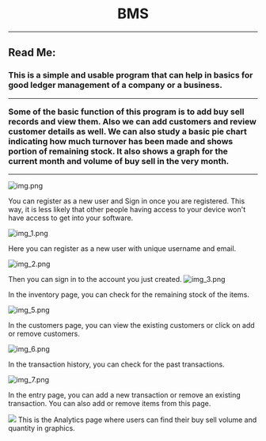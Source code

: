 <h1>
<center>
BMS
</center>
</h1>
<hr>
<h2>
Read Me:
</h2>
<h3>
This is a simple and usable program that can help in basics for good ledger management of a company or a business.
<hr>
Some of the basic function of this program is to add buy sell records and view them. Also we can add customers and review
customer details as well. We can also study a basic pie chart indicating how much turnover has been made and shows portion
of remaining stock. It also shows a graph for the current month and volume of buy sell in the very month.
</h3>
<hr>

![img.png](img.png)

You can register as a new user and Sign in once you are registered. This way, it is less likely that other people having access
to your device won't have access to get into your software.

![img_1.png](Images/img_1.png)

Here you can register as a new user with unique username and email.

![img_2.png](Images/img_2.png)

Then you can sign in to the account you just created.
![img_3.png](Images/img_3.png)

In the inventory page, you can check for the remaining stock of the items.

![img_5.png](Images/img_5.png)

In the customers page, you can view the existing customers or click on add or remove customers.

![img_6.png](Images/img_6.png)

In the transaction history, you can check for the past transactions.

![img_7.png](Images/img_7.png)

In the entry page, you can add a new transaction or remove an existing transaction.
You can also add or remove items from this page.

![](Images/img_8.png)
This is the Analytics page where users can find their buy sell volume and quantity in graphics.
